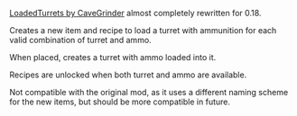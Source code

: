 [LoadedTurrets by CaveGrinder](https://mods.factorio.com/mod/LoadedTurrets) almost completely rewritten for 0.18.

Creates a new item and recipe to load a turret with ammunition for each valid combination of turret and ammo.

When placed, creates a turret with ammo loaded into it.

Recipes are unlocked when both turret and ammo are available.

Not compatible with the original mod, as it uses a different naming scheme for the new items, but should be more compatible in future.
